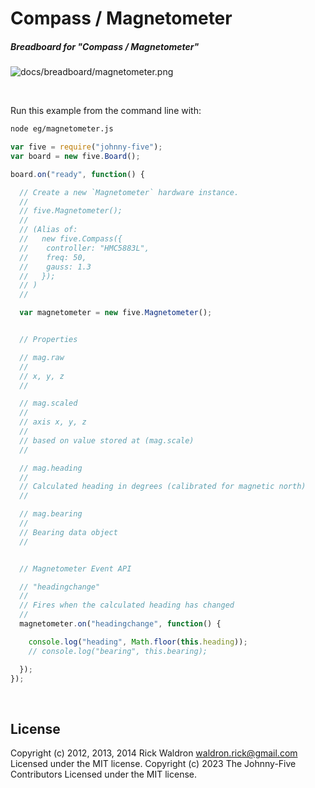 <!--remove-start-->

# Compass / Magnetometer

<!--remove-end-->






##### Breadboard for "Compass / Magnetometer"



![docs/breadboard/magnetometer.png](breadboard/magnetometer.png)<br>

&nbsp;




Run this example from the command line with:
```bash
node eg/magnetometer.js
```


```javascript
var five = require("johnny-five");
var board = new five.Board();

board.on("ready", function() {

  // Create a new `Magnetometer` hardware instance.
  //
  // five.Magnetometer();
  //
  // (Alias of:
  //   new five.Compass({
  //    controller: "HMC5883L",
  //    freq: 50,
  //    gauss: 1.3
  //   });
  // )
  //

  var magnetometer = new five.Magnetometer();


  // Properties

  // mag.raw
  //
  // x, y, z
  //

  // mag.scaled
  //
  // axis x, y, z
  //
  // based on value stored at (mag.scale)
  //

  // mag.heading
  //
  // Calculated heading in degrees (calibrated for magnetic north)
  //

  // mag.bearing
  //
  // Bearing data object
  //


  // Magnetometer Event API

  // "headingchange"
  //
  // Fires when the calculated heading has changed
  //
  magnetometer.on("headingchange", function() {

    console.log("heading", Math.floor(this.heading));
    // console.log("bearing", this.bearing);

  });
});

```








&nbsp;

<!--remove-start-->

## License
Copyright (c) 2012, 2013, 2014 Rick Waldron <waldron.rick@gmail.com>
Licensed under the MIT license.
Copyright (c) 2023 The Johnny-Five Contributors
Licensed under the MIT license.

<!--remove-end-->
